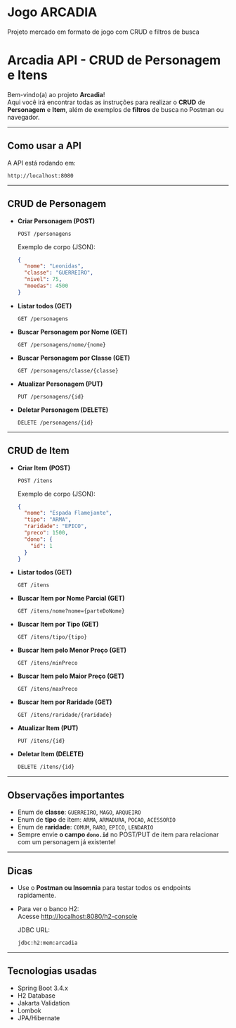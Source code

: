 # **Jogo ARCADIA**
Projeto mercado em formato de jogo com CRUD e filtros de busca

# Arcadia API - CRUD de Personagem e Itens

Bem-vindo(a) ao projeto **Arcadia**!  
Aqui você irá encontrar todas as instruções para realizar o **CRUD** de **Personagem** e **Item**, além de exemplos de **filtros** de busca no Postman ou navegador.

---

## Como usar a API

A API está rodando em:  
```
http://localhost:8080
```

---

## CRUD de Personagem

- **Criar Personagem (POST)**
  ```http
  POST /personagens
  ```
  Exemplo de corpo (JSON):
  ```json
  {
    "nome": "Leonidas",
    "classe": "GUERREIRO",
    "nivel": 75,
    "moedas": 4500
  }
  ```

- **Listar todos (GET)**
  ```http
  GET /personagens
  ```

- **Buscar Personagem por Nome (GET)**
  ```http
  GET /personagens/nome/{nome}
  ```

- **Buscar Personagem por Classe (GET)**
  ```http
  GET /personagens/classe/{classe}
  ```

- **Atualizar Personagem (PUT)**
  ```http
  PUT /personagens/{id}
  ```

- **Deletar Personagem (DELETE)**
  ```http
  DELETE /personagens/{id}
  ```

---

## CRUD de Item

- **Criar Item (POST)**
  ```http
  POST /itens
  ```
  Exemplo de corpo (JSON):
  ```json
  {
    "nome": "Espada Flamejante",
    "tipo": "ARMA",
    "raridade": "EPICO",
    "preco": 1500,
    "dono": {
      "id": 1
    }
  }
  ```

- **Listar todos (GET)**
  ```http
  GET /itens
  ```

- **Buscar Item por Nome Parcial (GET)**
  ```http
  GET /itens/nome?nome={parteDoNome}
  ```

- **Buscar Item por Tipo (GET)**
  ```http
  GET /itens/tipo/{tipo}
  ```

- **Buscar Item pelo Menor Preço (GET)**
  ```http
  GET /itens/minPreco
  ```

- **Buscar Item pelo Maior Preço (GET)**
  ```http
  GET /itens/maxPreco
  ```

- **Buscar Item por Raridade (GET)**
  ```http
  GET /itens/raridade/{raridade}
  ```

- **Atualizar Item (PUT)**
  ```http
  PUT /itens/{id}
  ```

- **Deletar Item (DELETE)**
  ```http
  DELETE /itens/{id}
  ```

---

## Observações importantes

- Enum de **classe**: `GUERREIRO`, `MAGO`, `ARQUEIRO`
- Enum de **tipo** de item: `ARMA`, `ARMADURA`, `POCAO`, `ACESSORIO`
- Enum de **raridade**: `COMUM`, `RARO`, `EPICO`, `LENDARIO`
- Sempre envie **o campo `dono.id`** no POST/PUT de item para relacionar com um personagem já existente!

---

## Dicas

- Use o **Postman ou Insomnia** para testar todos os endpoints rapidamente.
- Para ver o banco H2:  
  Acesse [http://localhost:8080/h2-console](http://localhost:8080/h2-console)
  
  JDBC URL:
  ```
  jdbc:h2:mem:arcadia
  ```

---

## Tecnologias usadas

- Spring Boot 3.4.x
- H2 Database
- Jakarta Validation
- Lombok
- JPA/Hibernate
